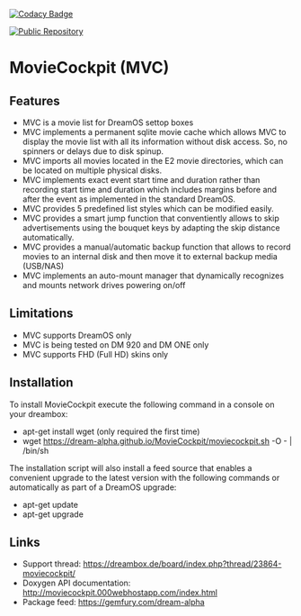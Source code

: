[![Codacy Badge](https://app.codacy.com/project/badge/Grade/495cf6fc5be8434ca7b493ff88724433)](https://www.codacy.com/gh/dream-alpha/MovieCockpit/dashboard?utm_source=github.com&amp;utm_medium=referral&amp;utm_content=dream-alpha/MovieCockpit&amp;utm_campaign=Badge_Grade)

<a href="https://gemfury.com/f/partner">
  <img src="https://badge.fury.io/fp/gemfury.svg" alt="Public Repository">
</a>

# MovieCockpit (MVC)
## Features
- MVC is a movie list for DreamOS settop boxes
- MVC implements a permanent sqlite movie cache which allows MVC to display the movie list with all its information without disk access. So, no spinners or delays due to disk spinup.
- MVC imports all movies located in the E2 movie directories, which can be located on multiple physical disks.
- MVC implements exact event start time and duration rather than recording start time and duration which includes margins before and after the event as implemented in the standard DreamOS.
- MVC provides 5 predefined list styles which can be modified easily.
- MVC provides a smart jump function that conventiently allows to skip advertisements using the bouquet keys by adapting the skip distance automatically.
- MVC provides a manual/automatic backup function that allows to record movies to an internal disk and then move it to external backup media (USB/NAS)
- MVC implements an auto-mount manager that dynamically recognizes and mounts network drives powering on/off

## Limitations
- MVC supports DreamOS only
- MVC is being tested on DM 920 and DM ONE only
- MVC supports FHD (Full HD) skins only

## Installation
To install MovieCockpit execute the following command in a console on your dreambox:
- apt-get install wget (only required the first time)
- wget https://dream-alpha.github.io/MovieCockpit/moviecockpit.sh -O - | /bin/sh

The installation script will also install a feed source that enables a convenient upgrade to the latest version with the following commands or automatically as part of a DreamOS upgrade:
- apt-get update
- apt-get upgrade

## Links
- Support thread: https://dreambox.de/board/index.php?thread/23864-moviecockpit/
- Doxygen API documentation: http://moviecockpit.000webhostapp.com/index.html
- Package feed: https://gemfury.com/dream-alpha
